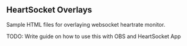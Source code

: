 ## HeartSocket Overlays
Sample HTML files for overlaying websocket heartrate monitor.

TODO: Write guide on how to use this with OBS and HeartSocket App

